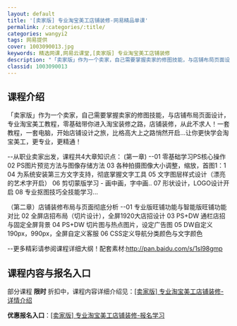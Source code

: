 ```yaml
---
layout: default
title: '[卖家版] 专业淘宝美工店铺装修-网易精品单课'
permalink: /:categories/:title/
categories: wangyi2
tags: 网易提供
cover: 1003090013.jpg
keywords: 精选网课,网易云课堂,[卖家版] 专业淘宝美工店铺装修
description: "「卖家版」作为一个卖家，自己需要掌握卖家的修图技能，与店铺布局页面设计，专业淘宝美工教程，零基础带你进入淘宝装修之路，店铺装修，从此不求人！一套教程，一套电脑，开始店铺设计之旅，比格高大上之"
classid: 1003090013
---
```


## 课程介绍

「卖家版」作为一个卖家，自己需要掌握卖家的修图技能，与店铺布局页面设计，专业淘宝美工教程，零基础带你进入淘宝装修之路，店铺装修，从此不求人！一套教程，一套电脑，开始店铺设计之旅，比格高大上之路悄然开启...让你更快学会淘宝美工，更专业，更精通！

--从职业卖家出发，课程共4大章知识点：
(第一章)
--01 零基础学习PS核心操作
  02 PS图片预览方法与图像存储方法
  03 各种拍摄图像大小调整，缩放，首图1：1
  04 为系统安装第三方文字支持，彻底掌握文字工具
  05 文字图层样式设计（漂亮的艺术字开启）
  06 剪切蒙版学习 - 画中画，字中画..
  07 形状设计，LOGO设计开启
  08 专业抠图技巧全技能学习...

（第二章）店铺装修布局与页面彻底分析
--01 专业版旺铺功能与智能版旺铺功能对比
  02 全屏店招布局（切片设计），全屏1920大店招设计
  03  PS+DW 通栏店招与固定全屏背景
  04 PS+DW 切片图与热点图片，设定广告图
  05 DW自定义190px，990px，全屏自定义客服
  06 CSS定义导航分类颜色与文字颜色

--更多精彩请参阅课程详细大纲！配套素材:http://pan.baidu.com/s/1sl98gmp

## 课程内容与报名入口

部分课程 **限时** 折扣中，课程内容详细介绍见：[[卖家版] 专业淘宝美工店铺装修-详情介绍](https://study.163.com/course/introduction/1003090013.htm?share=1&shareId=1025206652&utm_campaign=share&utm_medium=iphoneShare&utm_source=&utm_u=1025206652)

**优惠报名入口**：[[卖家版] 专业淘宝美工店铺装修-报名学习](https://study.163.com/course/introduction/1003090013.htm?share=1&shareId=1025206652&utm_campaign=share&utm_medium=iphoneShare&utm_source=&utm_u=1025206652)

